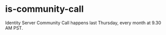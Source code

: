 # is-community-call
Identity Server Community Call happens last Thursday, every month at 9.30 AM PST.
